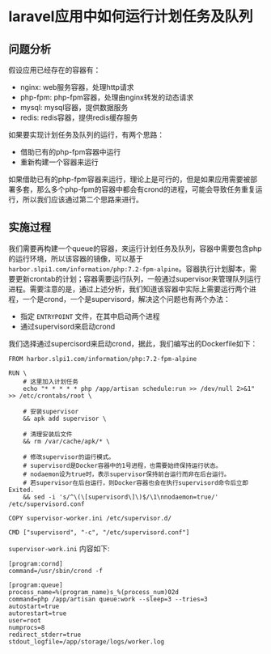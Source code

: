 # laravel应用中如何运行计划任务及队列

## 问题分析
假设应用已经存在的容器有：
- nginx: web服务容器，处理http请求
- php-fpm: php-fpm容器，处理由nginx转发的动态请求
- mysql: mysql容器，提供数据服务
- redis: redis容器，提供redis缓存服务

如果要实现计划任务及队列的运行，有两个思路：
- 借助已有的php-fpm容器中运行
- 重新构建一个容器来运行

如果借助已有的php-fpm容器来运行，理论上是可行的，但是如果应用需要被部署多套，那么多个php-fpm的容器中都会有crond的进程，可能会导致任务重复运行，所以我们应该通过第二个思路来进行。

## 实施过程
我们需要再构建一个queue的容器，来运行计划任务及队列，容器中需要包含php的运行环境，所以该容器的镜像，可以基于 `harbor.slpi1.com/information/php:7.2-fpm-alpine`。容器执行计划脚本，需要更新crontab的计划；容器需要运行队列，一般通过supervisor来管理队列运行进程。需要注意的是，通过上述分析，我们知道该容器中实际上需要运行两个进程，一个是crond，一个是supervisord，解决这个问题也有两个办法：
- 指定 `ENTRYPOINT` 文件，在其中启动两个进程
- 通过supervisord来启动crond

我们选择通过supercisord来启动crond，据此，我们编写出的Dockerfile如下：

```
FROM harbor.slpi1.com/information/php:7.2-fpm-alpine

RUN \
    # 这里加入计划任务
    echo "* * * * * php /app/artisan schedule:run >> /dev/null 2>&1" >> /etc/crontabs/root \

    # 安装supervisor
    && apk add supervisor \

    # 清理安装后文件
    && rm /var/cache/apk/* \

    # 修改supervisor的运行模式。
    # supervisord是Docker容器中的1号进程，也需要始终保持运行状态。
    # nodaemon设为true时，表示supervisor保持前台运行而非在后台运行。
    # 若supervisor在后台运行，则Docker容器也会在执行supervisord命令后立即Exited.
    && sed -i 's/^\(\[supervisord\]\)$/\1\nnodaemon=true/' /etc/supervisord.conf

COPY supervisor-worker.ini /etc/supervisor.d/

CMD ["supervisord", "-c", "/etc/supervisord.conf"]
```

`supervisor-work.ini` 内容如下:

```
[program:cornd]
command=/usr/sbin/crond -f

[program:queue]
process_name=%(program_name)s_%(process_num)02d
command=php /app/artisan queue:work --sleep=3 --tries=3
autostart=true
autorestart=true
user=root
numprocs=8
redirect_stderr=true
stdout_logfile=/app/storage/logs/worker.log
```